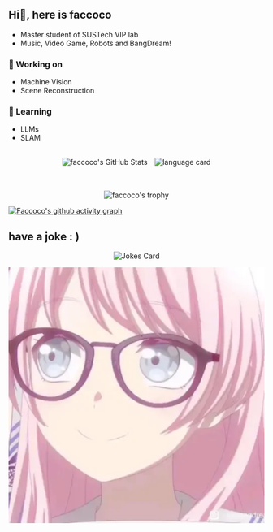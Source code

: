 ## Hi👋, here is faccoco

- Master student of SUSTech VIP lab
- Music, Video Game, Robots and BangDream!
    
### 🔭 Working on
- Machine Vision
- Scene Reconstruction
### 🌱 Learning
- LLMs
- SLAM
<br></br>
<p align="center">
    <img src="https://github-readme-stats.vercel.app/api?username=faccoco&theme=default&show_icons=true&hide_border=false&count_private=true&hide_rank=true" alt="faccoco's GitHub Stats" style="display: inline-block; margin-right: 10px;" />
    <img src="https://github-readme-stats.vercel.app/api/top-langs/?username=faccoco&hide=Tcl,Jupyter%20Notebook,ShaderLab,C%23&layout=compact" alt="language card" style="display: inline-block;" />
</p>
<br></br>

<div align="center">
    <img src="https://github-profile-summary-cards.vercel.app/api/cards/profile-details?username=faccoco&theme=default" alt="faccoco's trophy" />
</div>

[![Faccoco's github activity graph](https://github-readme-activity-graph.vercel.app/graph?username=faccoco&theme=dracula&bg_color=FFFFFF&color=000000)](https://github.com/ashutosh00710/github-readme-activity-graph)




## have a joke : )
<p align="center">
  <img src="https://readme-jokes.vercel.app/api" alt="Jokes Card" />
</p>

<p align="center">
  <img src="./Who_can_refuse_a_pink_nailong.webp" alt="Anon!" />
</p>

<!--
**faccoco/faccoco** is a ✨ _special_ ✨ repository because its `README.md` (this file) appears on your GitHub profile.

Here are some ideas to get you started:

- 🔭 I’m currently working on ...
- 🌱 I’m currently learning ...
- 👯 I’m looking to collaborate on ...
- 🤔 I’m looking for help with ...
- 💬 Ask me about ...
- 📫 How to reach me: ...
- 😄 Pronouns: ...
- ⚡ Fun fact: ...
-->
